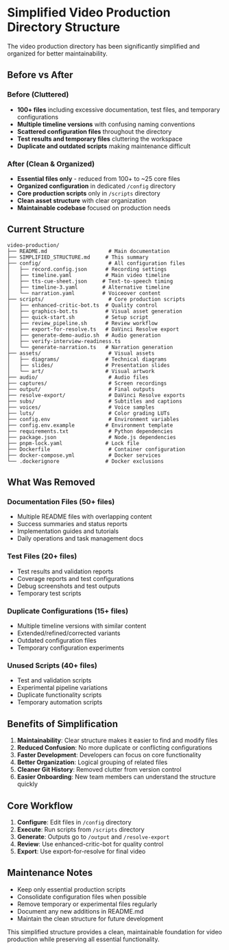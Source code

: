 # Simplified Video Production Directory Structure

The video production directory has been significantly simplified and organized for better maintainability.

## Before vs After

### Before (Cluttered)
- **100+ files** including excessive documentation, test files, and temporary configurations
- **Multiple timeline versions** with confusing naming conventions
- **Scattered configuration files** throughout the directory
- **Test results and temporary files** cluttering the workspace
- **Duplicate and outdated scripts** making maintenance difficult

### After (Clean & Organized)
- **Essential files only** - reduced from 100+ to ~25 core files
- **Organized configuration** in dedicated `/config` directory
- **Core production scripts** only in `/scripts` directory
- **Clean asset structure** with clear organization
- **Maintainable codebase** focused on production needs

## Current Structure

```
video-production/
├── README.md                    # Main documentation
├── SIMPLIFIED_STRUCTURE.md     # This summary
├── config/                      # All configuration files
│   ├── record.config.json      # Recording settings
│   ├── timeline.yaml           # Main video timeline
│   ├── tts-cue-sheet.json     # Text-to-speech timing
│   ├── timeline-3.yaml        # Alternative timeline
│   └── narration.yaml         # Voiceover content
├── scripts/                     # Core production scripts
│   ├── enhanced-critic-bot.ts  # Quality control
│   ├── graphics-bot.ts         # Visual asset generation
│   ├── quick-start.sh          # Setup script
│   ├── review_pipeline.sh      # Review workflow
│   ├── export-for-resolve.ts   # DaVinci Resolve export
│   ├── generate-demo-audio.sh  # Audio generation
│   ├── verify-interview-readiness.ts
│   └── generate-narration.ts   # Narration generation
├── assets/                      # Visual assets
│   ├── diagrams/               # Technical diagrams
│   ├── slides/                 # Presentation slides
│   └── art/                    # Visual artwork
├── audio/                       # Audio files
├── captures/                    # Screen recordings
├── output/                      # Final outputs
├── resolve-export/              # DaVinci Resolve exports
├── subs/                        # Subtitles and captions
├── voices/                      # Voice samples
├── luts/                        # Color grading LUTs
├── config.env                   # Environment variables
├── config.env.example          # Environment template
├── requirements.txt             # Python dependencies
├── package.json                 # Node.js dependencies
├── pnpm-lock.yaml              # Lock file
├── Dockerfile                   # Container configuration
├── docker-compose.yml           # Docker services
└── .dockerignore               # Docker exclusions
```

## What Was Removed

### Documentation Files (50+ files)
- Multiple README files with overlapping content
- Success summaries and status reports
- Implementation guides and tutorials
- Daily operations and task management docs

### Test Files (20+ files)
- Test results and validation reports
- Coverage reports and test configurations
- Debug screenshots and test outputs
- Temporary test scripts

### Duplicate Configurations (15+ files)
- Multiple timeline versions with similar content
- Extended/refined/corrected variants
- Outdated configuration files
- Temporary configuration experiments

### Unused Scripts (40+ files)
- Test and validation scripts
- Experimental pipeline variations
- Duplicate functionality scripts
- Temporary automation scripts

## Benefits of Simplification

1. **Maintainability**: Clear structure makes it easier to find and modify files
2. **Reduced Confusion**: No more duplicate or conflicting configurations
3. **Faster Development**: Developers can focus on core functionality
4. **Better Organization**: Logical grouping of related files
5. **Cleaner Git History**: Removed clutter from version control
6. **Easier Onboarding**: New team members can understand the structure quickly

## Core Workflow

1. **Configure**: Edit files in `/config` directory
2. **Execute**: Run scripts from `/scripts` directory
3. **Generate**: Outputs go to `/output` and `/resolve-export`
4. **Review**: Use enhanced-critic-bot for quality control
5. **Export**: Use export-for-resolve for final video

## Maintenance Notes

- Keep only essential production scripts
- Consolidate configuration files when possible
- Remove temporary or experimental files regularly
- Document any new additions in README.md
- Maintain the clean structure for future development

This simplified structure provides a clean, maintainable foundation for video production while preserving all essential functionality.
